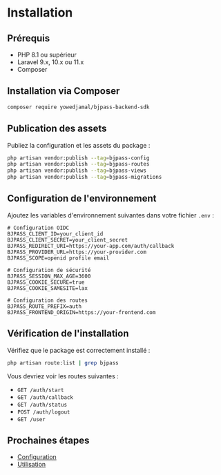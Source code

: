 # Installation

## Prérequis

- PHP 8.1 ou supérieur
- Laravel 9.x, 10.x ou 11.x
- Composer

## Installation via Composer

```bash
composer require yowedjamal/bjpass-backend-sdk
```

## Publication des assets

Publiez la configuration et les assets du package :

```bash
php artisan vendor:publish --tag=bjpass-config
php artisan vendor:publish --tag=bjpass-routes
php artisan vendor:publish --tag=bjpass-views
php artisan vendor:publish --tag=bjpass-migrations
```

## Configuration de l'environnement

Ajoutez les variables d'environnement suivantes dans votre fichier `.env` :

```env
# Configuration OIDC
BJPASS_CLIENT_ID=your_client_id
BJPASS_CLIENT_SECRET=your_client_secret
BJPASS_REDIRECT_URI=https://your-app.com/auth/callback
BJPASS_PROVIDER_URL=https://your-provider.com
BJPASS_SCOPE=openid profile email

# Configuration de sécurité
BJPASS_SESSION_MAX_AGE=3600
BJPASS_COOKIE_SECURE=true
BJPASS_COOKIE_SAMESITE=lax

# Configuration des routes
BJPASS_ROUTE_PREFIX=auth
BJPASS_FRONTEND_ORIGIN=https://your-frontend.com
```

## Vérification de l'installation

Vérifiez que le package est correctement installé :

```bash
php artisan route:list | grep bjpass
```

Vous devriez voir les routes suivantes :
- `GET /auth/start`
- `GET /auth/callback`
- `GET /auth/status`
- `POST /auth/logout`
- `GET /user`

## Prochaines étapes

- [Configuration](configuration.md)
- [Utilisation](usage.md)
